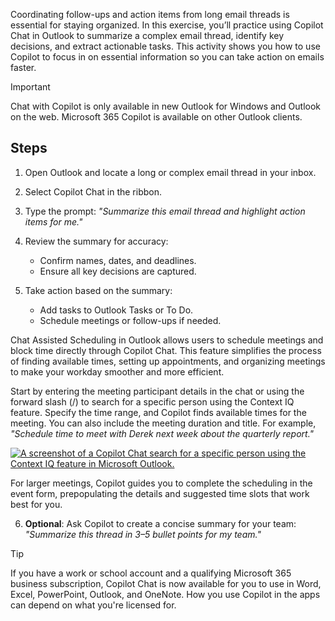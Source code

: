 Coordinating follow-ups and action items from long email threads is essential for staying organized. In this exercise, you’ll practice using Copilot Chat in Outlook to summarize a complex email thread, identify key decisions, and extract actionable tasks. This activity shows you how to use Copilot to focus in on essential information so you can take action on emails faster.

> [!IMPORTANT]
> Chat with Copilot is only available in new Outlook for Windows and Outlook on the web. Microsoft 365 Copilot is available on other Outlook clients.

## Steps

1. Open Outlook and locate a long or complex email thread in your inbox.

2. Select Copilot Chat in the ribbon.

3. Type the prompt:
*"Summarize this email thread and highlight action items for me."*

4. Review the summary for accuracy:

   - Confirm names, dates, and deadlines.
   - Ensure all key decisions are captured.

5. Take action based on the summary:

   - Add tasks to Outlook Tasks or To Do.
   - Schedule meetings or follow-ups if needed.

Chat Assisted Scheduling in Outlook allows users to schedule meetings and block time directly through Copilot Chat. This feature simplifies the process of finding available times, setting up appointments, and organizing meetings to make your workday smoother and more efficient.

Start by entering the meeting participant details in the chat or using the forward slash (/) to search for a specific person using the Context IQ feature. Specify the time range, and Copilot finds available times for the meeting. You can also include the meeting duration and title. For example, *"Schedule time to meet with Derek next week about the quarterly report."*

[![A screenshot of a Copilot Chat search for a specific person using the Context IQ feature in Microsoft Outlook.](media/slash-name-inline.png)](media/slash-name-expanded.png")

For larger meetings, Copilot​​​​​​​ guides you to complete the scheduling in the event form, prepopulating the details and suggested time slots that work best for you.​​​​​

6. **Optional**: Ask Copilot to create a concise summary for your team:
*"Summarize this thread in 3–5 bullet points for my team."*

> [!TIP]
> ​​​​​​​If you have a work or school account and a qualifying Microsoft 365 business subscription, Copilot Chat is now available for you to use in Word, Excel, PowerPoint, Outlook, and OneNote. How you use Copilot in the apps can depend on what you're licensed for.